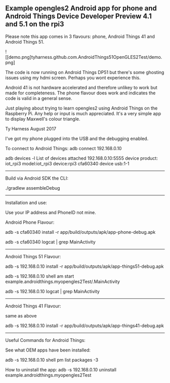 Example opengles2 Android app for phone and Android Things Device Developer Preview 4.1 and 5.1 on the rpi3
--------------------------------------------------------------------------------------

Please note this app comes in 3 flavours: phone, Android Things 41 and Android Things 51.


![[demo.png]tyharness.github.com.AndroidThings51OpenGLES2Test/demo.png]


The code is now running on Android Things DP51 but there's some ghosting issues using my hdmi screen.
Perhaps you wont experience this.


Android 41 is not hardware accelerated and therefore unlikey to work but made
for completeness.  The phone flavour does work and indicates the code is valid in a general sense.

Just playing about trying to learn opengles2 using Android Things on the Raspberry Pi.  Any help or input
is much appreciated.  It's a very simple app to display Maxwell's colour triangle.
 

Ty Harness August 2017



I've got my phone plugged into the USB and the debugging enabled.

To connect to Android Things:
adb connect 192.168.0.10

adb devices -l
List of devices attached
192.168.0.10:5555      device product:   iot_rpi3 model:iot_rpi3 device:rpi3
cfa60340               device usb:1-1




---------------------------------------------------------------------------------------
Build via Android SDK the CLI:

./gradlew assembleDebug

----------------------------------------------------------------------------------------
Installation and use:

Use your IP address and PhoneID not mine.


Android Phone Flavour:


adb -s cfa60340 install -r app/build/outputs/apk/app-phone-debug.apk


adb -s cfa60340 logcat | grep MainActivity


-------------------------------------------------------------

Android Things 51 Flavour:

adb -s 192.168.0.10 install -r app/build/outputs/apk/app-things51-debug.apk

adb -s 192.168.0.10 shell am start example.androidthings.myopengles2Test/.MainActivity

adb -s 192.168.0.10  logcat | grep MainActivity

--------------------------------------------------------------

Android Things 41 Flavour:

same as above

adb -s 192.168.0.10 install -r app/build/outputs/apk/app-things41-debug.apk


---------------------------------------------------------------
Useful Commands for Android Things:

See what OEM apps have been installed:

adb -s 192.168.0.10 shell pm list packages -3

How to uninstall the app:
adb -s 192.168.0.10 uninstall example.androidthings.myopengles2Test










